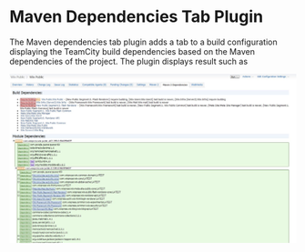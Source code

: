 Maven Dependencies Tab Plugin
======================

The Maven dependencies tab plugin adds a tab to a build configuration displaying the TeamCity build dependencies based on the Maven dependencies of the project.
The plugin displays result such as

![Maven Dependencies Tab example](example.jpg "Maven Dependencies Tab example")
